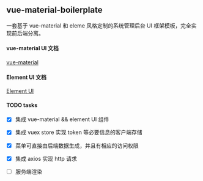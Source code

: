 ## vue-material-boilerplate

一套基于 vue-material 和 eleme 风格定制的系统管理后台 UI 框架模板，完全实现前后端分离。


#### vue-material UI 文档

[vue-material](http://vuematerial.io/releases/v0.7.1/#/)

#### Element UI 文档

[Element UI](http://element.eleme.io/#/zh-CN/component/quickstart)


#### TODO tasks

- [X] 集成 vue-material && element UI 组件

- [X] 集成 vuex store 实现 token 等必要信息的客户端存储

- [X] 菜单可直接由后端数据生成，并且有相应的访问权限

- [X] 集成 axios 实现 http 请求

- [ ] 服务端渲染
